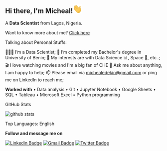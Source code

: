 ## Hi there, I'm Micheal!<img src="https://raw.githubusercontent.com/ABSphreak/ABSphreak/master/gifs/Hi.gif" width="30px"></h2>

A **Data Scientist** from Lagos, Nigeria.

Want to know more about me? [Click here](https://micheal0034.github.io/MikeTheScientist2/)

Talking about Personal Stuffs:

👨🏽‍💻 I’m a Data Scientist;
💼 I’m completed my Bachelor's degree in University of Benin;
🤔 My interests are with Data Science 📊, Space 🚀, etc..;
🎬 I love watching movies and I'm a big fan of CHE 
💬 Ask me about anything, I am happy to help;
📫 Please email via michealedekin@gmail.com or ping me on LinkedIn to reach me;



**Worked with**
•	Data analysis
•	Git
•	Jupyter Notebook
•	Google Sheets
•	SQL
•	Tableau
•	Microsoft Excel
•	Python programming

GitHub Stats

![github stats](https://github-readme-stats.vercel.app/api?username=micheal0034&show_icons=true)



Top Languages: English


**Follow and message me on**

[![Linkedin Badge](https://img.shields.io/badge/-Edekin_Micheal-blue?style=flat-square&logo=Linkedin&logoColor=white&link=https://www.linkedin.com/in/mikethescientist/)](https://www.linkedin.com/in/mikethescientist/) 
[![Gmail Badge](https://img.shields.io/badge/-michealedekin@gmail.com-c14438?style=flat-square&logo=Gmail&logoColor=white&link=mailto:michealedekin@gmail.com)](mailto:michealedekin@gmail.com)
[![Twitter Badge](https://img.shields.io/badge/-Edekin_Micheal-blue?style=flat-square&logo=Twitter&logoColor=white&link=https://twitter.com/micheal_edekin/)](https://twitter.com/micheal_edekin)
